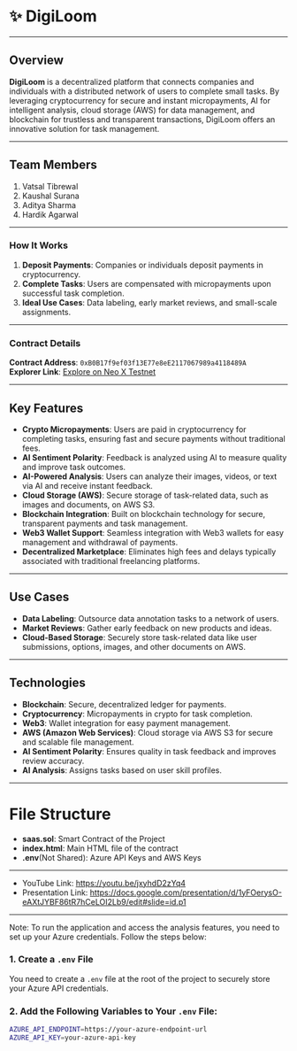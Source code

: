 # ✨ DigiLoom

---

## Overview
**DigiLoom** is a decentralized platform that connects companies and individuals with a distributed network of users to complete small tasks. By leveraging cryptocurrency for secure and instant micropayments, AI for intelligent analysis, cloud storage (AWS) for data management, and blockchain for trustless and transparent transactions, DigiLoom offers an innovative solution for task management.

---

## Team Members
1. Vatsal Tibrewal
2. Kaushal Surana
3. Aditya Sharma
4. Hardik Agarwal

---

### How It Works
1. **Deposit Payments**: Companies or individuals deposit payments in cryptocurrency.
2. **Complete Tasks**: Users are compensated with micropayments upon successful task completion.
3. **Ideal Use Cases**: Data labeling, early market reviews, and small-scale assignments.

---

### Contract Details
**Contract Address**: `0xB0B17f9ef03f13E77e8eE2117067989a4118489A`  
**Explorer Link**: [Explore on Neo X Testnet](https://xt4scan.ngd.network/address/0xB0B17f9ef03f13E77e8eE2117067989a4118489A)

---

## Key Features
- **Crypto Micropayments**: Users are paid in cryptocurrency for completing tasks, ensuring fast and secure payments without traditional fees.
- **AI Sentiment Polarity**: Feedback is analyzed using AI to measure quality and improve task outcomes.
- **AI-Powered Analysis**: Users can analyze their images, videos, or text via AI and receive instant feedback.
- **Cloud Storage (AWS)**: Secure storage of task-related data, such as images and documents, on AWS S3.
- **Blockchain Integration**: Built on blockchain technology for secure, transparent payments and task management.
- **Web3 Wallet Support**: Seamless integration with Web3 wallets for easy management and withdrawal of payments.
- **Decentralized Marketplace**: Eliminates high fees and delays typically associated with traditional freelancing platforms.

---

## Use Cases
- **Data Labeling**: Outsource data annotation tasks to a network of users.
- **Market Reviews**: Gather early feedback on new products and ideas.
- **Cloud-Based Storage**: Securely store task-related data like user submissions, options, images, and other documents on AWS.

---

## Technologies
- **Blockchain**: Secure, decentralized ledger for payments.
- **Cryptocurrency**: Micropayments in crypto for task completion.
- **Web3**: Wallet integration for easy payment management.
- **AWS (Amazon Web Services)**: Cloud storage via AWS S3 for secure and scalable file management.
- **AI Sentiment Polarity**: Ensures quality in task feedback and improves review accuracy.
- **AI Analysis**: Assigns tasks based on user skill profiles.

---

# File Structure
- **saas.sol**: Smart Contract of the Project
- **index.html**: Main HTML file of the contract
- **.env**(Not Shared): Azure API Keys and AWS Keys

---

- YouTube Link: https://youtu.be/jxyhdD2zYq4
- Presentation Link: https://docs.google.com/presentation/d/1yFOerysO-eAXtJYBF86tR7hCeLOI2Lb9/edit#slide=id.p1

---

Note:
To run the application and access the analysis features, you need to set up your Azure credentials. Follow the steps below:

### 1. Create a `.env` File
You need to create a `.env` file at the root of the project to securely store your Azure API credentials.

### 2. Add the Following Variables to Your `.env` File:
```bash
AZURE_API_ENDPOINT=https://your-azure-endpoint-url
AZURE_API_KEY=your-azure-api-key
